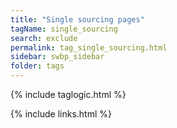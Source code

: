 ```yaml
---
title: "Single sourcing pages"
tagName: single_sourcing
search: exclude
permalink: tag_single_sourcing.html
sidebar: swbp_sidebar
folder: tags
---
```

{% include taglogic.html %}

{% include links.html %}
